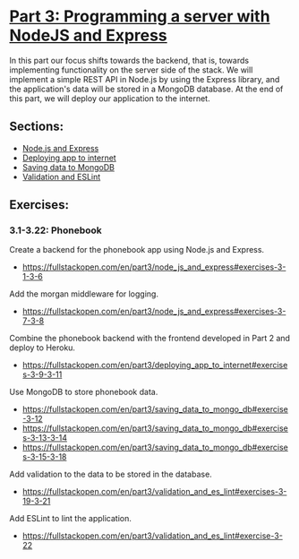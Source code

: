 # [Part 3: Programming a server with NodeJS and Express](https://fullstackopen.com/en/part3)
In this part our focus shifts towards the backend, that is, towards implementing functionality on the server side of the stack. We will implement a simple REST API in Node.js by using the Express library, and the application's data will be stored in a MongoDB database. At the end of this part, we will deploy our application to the internet.

## Sections:
* [Node.js and Express](https://fullstackopen.com/en/part3/node_js_and_express)
* [Deploying app to internet](https://fullstackopen.com/en/part3/deploying_app_to_internet)
* [Saving data to MongoDB](https://fullstackopen.com/en/part3/saving_data_to_mongo_db)
* [Validation and ESLint](https://fullstackopen.com/en/part3/validation_and_es_lint)

## Exercises:
### **3.1-3.22: Phonebook**
Create a backend for the phonebook app using Node.js and Express.
* https://fullstackopen.com/en/part3/node_js_and_express#exercises-3-1-3-6

Add the morgan middleware for logging.
* https://fullstackopen.com/en/part3/node_js_and_express#exercises-3-7-3-8

Combine the phonebook backend with the frontend developed in Part 2 and deploy to Heroku.
* https://fullstackopen.com/en/part3/deploying_app_to_internet#exercises-3-9-3-11

Use MongoDB to store phonebook data.
* https://fullstackopen.com/en/part3/saving_data_to_mongo_db#exercise-3-12
* https://fullstackopen.com/en/part3/saving_data_to_mongo_db#exercises-3-13-3-14
* https://fullstackopen.com/en/part3/saving_data_to_mongo_db#exercises-3-15-3-18

Add validation to the data to be stored in the database.
* https://fullstackopen.com/en/part3/validation_and_es_lint#exercises-3-19-3-21

Add ESLint to lint the application.
* https://fullstackopen.com/en/part3/validation_and_es_lint#exercise-3-22